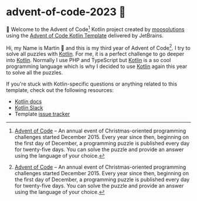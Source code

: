 # advent-of-code-2023 🎄

🎁 Welcome to the Advent of Code[^aoc] Kotlin project created by [moosolutions][github] using the [Advent of Code Kotlin Template][template] delivered by JetBrains.

Hi,
my Name is Martin 🎅 and this is my third year of Advent of Code[^aoc]. I try to solve all puzzles with [Kotlin][kotlin]. For me, it is a perfect challenge to go deeper into [Kotlin][kotlin]. Normally I use PHP and TypeScript but [Kotlin][kotlin] is a so cool programming language which is why I decided to use [Kotlin][kotlin] again this year to solve all the puzzles.

If you're stuck with Kotlin-specific questions or anything related to this template, check out the following resources:

- [Kotlin docs][docs]
- [Kotlin Slack][slack]
- Template [issue tracker][issues]


[^aoc]:
    [Advent of Code][aoc] – An annual event of Christmas-oriented programming challenges started December 2015.
    Every year since then, beginning on the first day of December, a programming puzzle is published every day for twenty-five days.
    You can solve the puzzle and provide an answer using the language of your choice.

[aoc]: https://adventofcode.com
[docs]: https://kotlinlang.org/docs/home.html
[github]: https://github.com/moosolutions
[issues]: https://github.com/kotlin-hands-on/advent-of-code-kotlin-template/issues
[kotlin]: https://kotlinlang.org
[slack]: https://surveys.jetbrains.com/s3/kotlin-slack-sign-up
[template]: https://github.com/kotlin-hands-on/advent-of-code-kotlin-template

